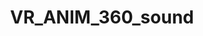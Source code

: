 ---
layout: default
category: bts
tags: ["mixed reality"]
video: "https://player.vimeo.com/video/221680259?badge=0&amp;autopause=0&amp;player_id=0&amp;app_id=72231"
title: "VR_ANIM_360_sound"
thumbnail: "https://i.vimeocdn.com/video/640011348_295x166.jpg?r=pad"
---